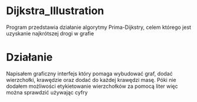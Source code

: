 # Dijkstra_Illustration
Program przedstawia działanie algorytmy Prima-Dijkstry, celem którego jest uzyskanie najkrótszej drogi w grafie
# Działanie
Napisałem graficzny interfejs który pomaga wybudować graf, dodać wierzchołki, krawędzie oraz dodać do każdej krawędzi masę. Póki nie dodałem możliwości etykietowanie wierzchołków za pomocą liter więc można sprawdzić używając cyfry
